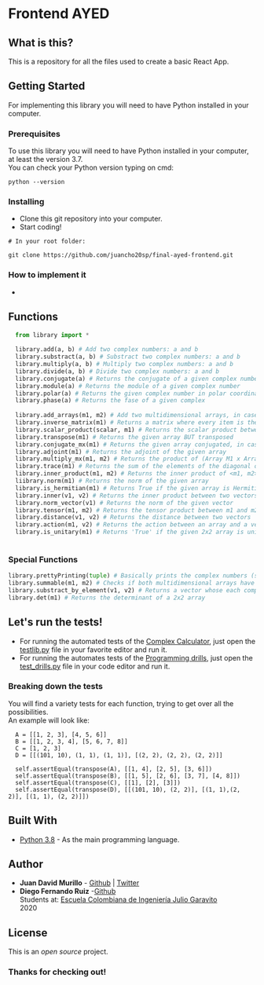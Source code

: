# Frontend AYED

## What is this?

This is a repository for all the files used to create a basic React App.

## Getting Started

For implementing this library you will need to have Python installed in your computer.

### Prerequisites
To use this library you will need to have Python installed in your computer, at least the version 3.7. <br/>
You can check your Python version typing on cmd:

```
python --version
```

### Installing
- Clone this git repository into your computer.
- Start coding!

```
# In your root folder:

git clone https://github.com/juancho20sp/final-ayed-frontend.git

```
### How to implement it
- 
## Functions
```python
  from library import *
  
  library.add(a, b) # Add two complex numbers: a and b
  library.substract(a, b) # Substract two complex numbers: a and b
  library.multiply(a, b) # Multiply two complex numbers: a and b
  library.divide(a, b) # Divide two complex numbers: a and b
  library.conjugate(a) # Returns the conjugate of a given complex number
  library.module(a) # Returns the module of a given complex number
  library.polar(a) # Returns the given complex number in polar coordinates
  library.phase(a) # Returns the fase of a given complex
  
  library.add_arrays(m1, m2) # Add two multidimensional arrays, in case they have the same dimensions
  library.inverse_matrix(m1) # Returns a matrix where every item is the inverse of its corresponding in m1
  library.scalar_product(scalar, m1) # Returns the scalar product between 'scalar' and 'm1'. 'scalar' might be an integer or a complex number.
  library.transpose(m1) # Returns the given array BUT transposed
  library.conjugate_mx(m1) # Returns the given array conjugated, in case it has COMPLEX values
  library.adjoint(m1) # Returns the adjoint of the given array 
  library.multiply_mx(m1, m2) # Returns the product of (Array M1 x Array M2)
  library.trace(m1) # Returns the sum of the elements of the diagonal of the matrix
  library.inner_product(m1, m2) # Returns the inner product of <m1, m2>
  liibrary.norm(m1) # Returns the norm of the given array
  library.is_hermitian(m1) # Returns True if the given array is Hermitian, False otherwise
  library.inner(v1, v2) # Returns the inner product between two vectors
  library.norm_vector(v1) # Returns the norm of the given vector
  library.tensor(m1, m2) # Returns the tensor product between m1 and m2
  library.distance(v1, v2) # Returns the distance between two vectors
  library.action(m1, v2) # Returns the action between an array and a vector. IMPORTANT! If the array is a complex array (array of tuples), the vector must be written as a vector of complex numbers, even if it is real
  library.is_unitary(m1) # Returns 'True' if the given 2x2 array is unitary, 'False' otherwise
  
  ```
  
 ### Special Functions
   ```python
   library.prettyPrinting(tuple) # Basically prints the complex numbers (saved as tuples) in a *stylish* way: a + bi
   library.summable(m1, m2) # Checks if both multidimensional arrays have the same dimension
   library.substract_by_element(v1, v2) # Returns a vector whose each component are the substract V1 - V2 
   library.det(m1) # Returns the determinant of a 2x2 array
   ```



## Let's run the tests!
- For running the automated tests of the [Complex Calculator](https://github.com/juancho20sp/Complex-Calculator/blob/master/library.py), just open the [testlib.py](https://github.com/juancho20sp/Complex-Calculator/blob/master/Vectors%20and%20Arrays%20Library/testLib.py) file in your favorite editor and run it.
- For running the automates tests of the [Programming drills](https://github.com/juancho20sp/Complex-Calculator/blob/master/Programming_drills.py), just open the [test_drills.py](https://github.com/juancho20sp/Complex-Calculator/blob/master/test_drills.py) file in your code editor and run it.

### Breaking down the tests
You will find a variety tests for each function, trying to get over all the possibilities. <br/>
An example will look like:

```
  A = [[1, 2, 3], [4, 5, 6]]
  B = [[1, 2, 3, 4], [5, 6, 7, 8]]
  C = [1, 2, 3]
  D = [[(101, 10), (1, 1), (1, 1)], [(2, 2), (2, 2), (2, 2)]]

  self.assertEqual(transpose(A), [[1, 4], [2, 5], [3, 6]])
  self.assertEqual(transpose(B), [[1, 5], [2, 6], [3, 7], [4, 8]])
  self.assertEqual(transpose(C), [[1], [2], [3]])
  self.assertEqual(transpose(D), [[(101, 10), (2, 2)], [(1, 1),(2, 2)], [(1, 1), (2, 2)]])
```




## Built With

* [Python 3.8](https://www.python.org/) - As the main programming language.



## Author

* **Juan David Murillo** - [Github](https://github.com/juancho20sp) | [Twitter](https://twitter.com/juancho20sp)<br/>
* **Diego Fernando Ruiz** -[Github](https://github.com/Diegoruro)<br/>
Students at: [Escuela Colombiana de Ingeniería Julio Garavito](https://www.escuelaing.edu.co/es/) <br/>
2020 



## License

This is an *open source* project.

### Thanks for checking out!


